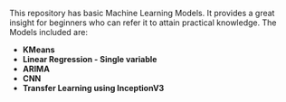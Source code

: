 This repository has basic Machine Learning Models. It provides a great insight for beginners who can refer it to attain practical knowledge.
The Models included are:
- **KMeans**
- **Linear Regression - Single variable**
- **ARIMA**
- **CNN**
- **Transfer Learning using InceptionV3**
